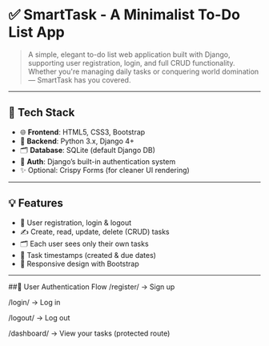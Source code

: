 # ✅ SmartTask - A Minimalist To-Do List App

> A simple, elegant to-do list web application built with Django, supporting user registration, login, and full CRUD functionality. Whether you're managing daily tasks or conquering world domination — SmartTask has you covered.

---

## 🔧 Tech Stack

- 🌐 **Frontend**: HTML5, CSS3, Bootstrap
- 🐍 **Backend**: Python 3.x, Django 4+
- 🗂️ **Database**: SQLite (default Django DB)
- 🔐 **Auth**: Django’s built-in authentication system
- ✨ Optional: Crispy Forms (for cleaner UI rendering)

---

## 💡 Features

- 🔐 User registration, login & logout
- ✍️ Create, read, update, delete (CRUD) tasks
- 🗂️ Each user sees only their own tasks
- 📅 Task timestamps (created & due dates)
- 📱 Responsive design with Bootstrap

---
##🔐 User Authentication Flow
  /register/ → Sign up
  
  /login/ → Log in
  
  /logout/ → Log out
  
  /dashboard/ → View your tasks (protected route)
